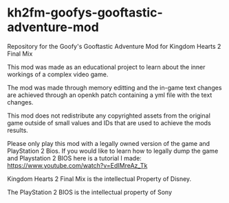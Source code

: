 # kh2fm-goofys-gooftastic-adventure-mod
Repository for the Goofy's Gooftastic Adventure Mod for Kingdom Hearts 2 Final Mix

This mod was made as an educational project to learn about the inner workings of a complex video game.

The mod was made through memory editting and the in-game text changes are
achieved through an openkh patch containing a yml file with the text changes.

This mod does not redistribute any copyrighted assets from the original game outside of 
small values and IDs that are used to achieve the mods results.

Please only play this mod with a legally owned version of the game and PlayStation 2 Bios.
If you would like to learn how to legally dump the game and Playstation 2 BIOS
here is a tutorial I made: https://www.youtube.com/watch?v=EdIMreAz_Tk

Kingdom Hearts 2 Final Mix is the intellectual Property of Disney.

The PlayStation 2 BIOS is the intellectual property of Sony
